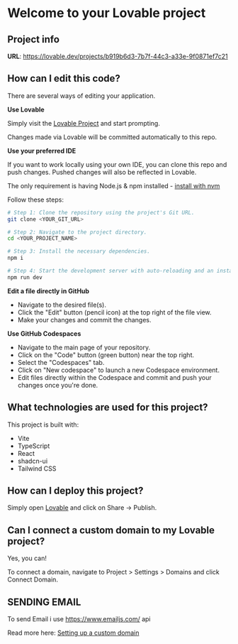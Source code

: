 # Welcome to your Lovable project

## Project info

**URL**: https://lovable.dev/projects/b919b6d3-7b7f-44c3-a33e-9f0871ef7c21

## How can I edit this code?

There are several ways of editing your application.

**Use Lovable**

Simply visit the [Lovable Project](https://lovable.dev/projects/b919b6d3-7b7f-44c3-a33e-9f0871ef7c21) and start prompting.

Changes made via Lovable will be committed automatically to this repo.

**Use your preferred IDE**

If you want to work locally using your own IDE, you can clone this repo and push changes. Pushed changes will also be reflected in Lovable.

The only requirement is having Node.js & npm installed - [install with nvm](https://github.com/nvm-sh/nvm#installing-and-updating)

Follow these steps:

```sh
# Step 1: Clone the repository using the project's Git URL.
git clone <YOUR_GIT_URL>

# Step 2: Navigate to the project directory.
cd <YOUR_PROJECT_NAME>

# Step 3: Install the necessary dependencies.
npm i

# Step 4: Start the development server with auto-reloading and an instant preview.
npm run dev
```

**Edit a file directly in GitHub**

- Navigate to the desired file(s).
- Click the "Edit" button (pencil icon) at the top right of the file view.
- Make your changes and commit the changes.

**Use GitHub Codespaces**

- Navigate to the main page of your repository.
- Click on the "Code" button (green button) near the top right.
- Select the "Codespaces" tab.
- Click on "New codespace" to launch a new Codespace environment.
- Edit files directly within the Codespace and commit and push your changes once you're done.

## What technologies are used for this project?

This project is built with:

- Vite
- TypeScript
- React
- shadcn-ui
- Tailwind CSS

## How can I deploy this project?

Simply open [Lovable](https://lovable.dev/projects/b919b6d3-7b7f-44c3-a33e-9f0871ef7c21) and click on Share -> Publish.

## Can I connect a custom domain to my Lovable project?

Yes, you can!

To connect a domain, navigate to Project > Settings > Domains and click Connect Domain.

## SENDING EMAIL

To send Email i use https://www.emailjs.com/ api

Read more here: [Setting up a custom domain](https://docs.lovable.dev/tips-tricks/custom-domain#step-by-step-guide)

